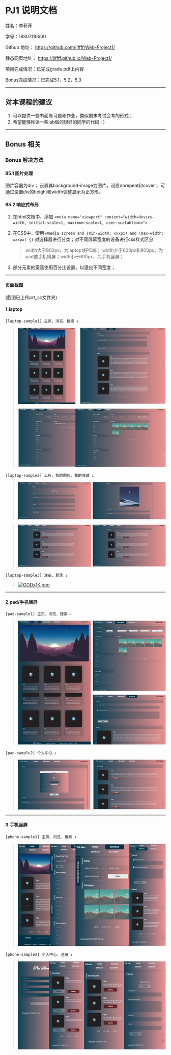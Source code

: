 PJ1 说明文档
==========

姓名：李菲菲

学号：18307110500

Github 地址： <https://github.com/llffff/Web-Project1/>

静态网页地址： <https://llffff.github.io/Web-Project1/>

项目完成情况：已完成grade.pdf上内容

Bonus完成情况：已完成5.1，5.2，5.3

-------------------

## 对本课程的建议

1. 可以提供一些书面练习题和作业，类似期末考试会考的形式；
2. 希望能够拜读一些lab做的很好的同学的代码 : )

------

## Bonus 相关

### Bonus 解决方法

#### B5.1 图片处理

图片容器为div；
设置其background-image为图片，设置norepeat和cover；
可通过设置div的height和width调整显示为正方形。

#### B5.2 响应式布局

1. 在html文档中，添加
    `<meta name="viewport" content="width=device-width, initial-scale=1, maximum-scale=1, user-scalable=no">`

2. 在CSS中，使用
`@media screen and (min-width: xxxpx) and (max-width: xxxpx) {}`
对选择器进行分类；对不同屏幕宽度的设备进行css样式区分

    > width大于900px，为laptop或PC端；
    width介于600px和900px，为pad或手机横屏；widh小于600px，为手机竖屏；

3. 部分元素的宽高使用百分比设置，以适应不同宽度；

-------------------

#### 页面截图
(截图已上传prt_sc文件夹)

#### 1.**laptop**

    [laptop-sample1] 主页、浏览、搜索 ↓
> <img alt="laptop-主页&浏览&搜索" src="./prt_sc/readme/laptop sample1-1.png">


    [laptop-sample2] 上传、我的图片、我的收藏 ↓
> <img alt="laptop-上传" src="./prt_sc/readme/laptop sample2-1.png">

> <img alt="laptop-我的图片&我的收藏" src="./prt_sc/readme/laptop sample2-2.png">


    [laptop-sample3] 注册、登录 ↓
> <a href="https://imgchr.com/i/GODx1K"><img src="https://s1.ax1x.com/2020/04/12/GODx1K.md.png" alt="GODx1K.png" border="0" /></a>

-------------------

 #### 2.**pad/手机横屏**

    [pad-sample1] 主页、浏览、搜索 ↓
> <img alt="pad-主页&浏览&搜索" src="./prt_sc/readme/pad sample1.png">

    [pad-sample2] 个人中心 ↓
> <img alt="pad-上传&我的图片&我的收藏" src="./prt_sc/readme/pad sample2.png">

-------------------

#### 3.**手机竖屏**

    [phone-sample1] 主页、浏览、搜索 ↓
> <img alt="phone-主页&浏览&搜索" src="./prt_sc/readme/phone sample1.png">


    [phone-sample2] 个人中心、注册 ↓
> <img alt="phone-注册&上传&我的图片&我的收藏" src="./prt_sc/readme/phone sample2.png">